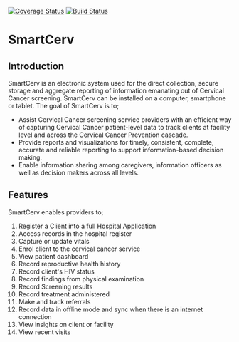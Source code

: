 [![Coverage Status](https://coveralls.io/repos/github/BlueCodeSystems/smartcerv/badge.svg?branch=master)](https://coveralls.io/github/BlueCodeSystems/smartcerv?branch=master) [![Build Status](https://travis-ci.org/BlueCodeSystems/smartcerv.svg?branch=master)](https://travis-ci.org/BlueCodeSystems/smartcerv)

# SmartCerv

## Introduction
SmartCerv is an electronic system used for the direct collection, secure storage and aggregate reporting of information emanating out of Cervical Cancer screening. SmartCerv can be installed on a computer, smartphone or tablet. The goal of SmartCerv is to;
- Assist Cervical Cancer screening service providers with an efficient way of capturing Cervical Cancer patient-level data to track clients at facility level and across the Cervical Cancer Prevention cascade.
- Provide reports and visualizations for timely, consistent, complete, accurate and reliable reporting to support information-based decision making.
- Enable information sharing among caregivers, information officers as well as decision makers across all levels.

## Features
SmartCerv enables providers to;
 1. Register a Client into a full Hospital Application
 2. Access records in the hospital register
 3. Capture or update vitals
 4. Enrol client to the cervical cancer service 
 6. View patient dashboard
 7. Record reproductive health history
 8. Record client's HIV status
 9. Record findings from physical examination
 10. Record Screening results
 11. Record treatment administered 
 12. Make and track referrals 
 13. Record data in offline mode and sync when there is an internet connection
 14. View insights on client or facility
 15. View recent visits
